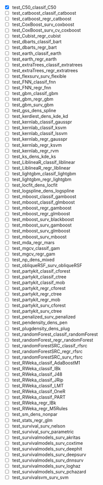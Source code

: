 - [x] test_C50_classif_C50
- [ ] test_catboost_classif_catboost
- [ ] test_catboost_regr_catboost
- [ ] test_CoxBoost_surv_coxboost
- [ ] test_CoxBoost_surv_cv_coxboost
- [ ] test_Cubist_regr_cubist
- [ ] test_dbarts_classif_bart
- [ ] test_dbarts_regr_bart
- [ ] test_earth_classif_earth
- [ ] test_earth_regr_earth
- [ ] test_extraTrees_classif_extratrees
- [ ] test_extraTrees_regr_extratrees
- [ ] test_flexsurv_surv_flexible
- [ ] test_FNN_classif_fnn
- [ ] test_FNN_regr_fnn
- [ ] test_gbm_classif_gbm
- [ ] test_gbm_regr_gbm
- [ ] test_gbm_surv_gbm
- [ ] test_gss_dens_spline
- [ ] test_kerdiest_dens_kde_kd
- [ ] test_kernlab_classif_gausspr
- [ ] test_kernlab_classif_ksvm
- [ ] test_kernlab_classif_lssvm
- [ ] test_kernlab_regr_gausspr
- [ ] test_kernlab_regr_ksvm
- [ ] test_kernlab_regr_rvm
- [ ] test_ks_dens_kde_ks
- [ ] test_LiblineaR_classif_liblinear
- [ ] test_LiblineaR_regr_liblinear
- [ ] test_lightgbm_classif_lightgbm
- [ ] test_lightgbm_regr_lightgbm
- [ ] test_locfit_dens_locfit
- [ ] test_logspline_dens_logspline
- [ ] test_mboost_classif_gamboost
- [ ] test_mboost_classif_glmboost
- [ ] test_mboost_regr_gamboost
- [ ] test_mboost_regr_glmboost
- [ ] test_mboost_surv_blackboost
- [ ] test_mboost_surv_gamboost
- [ ] test_mboost_surv_glmboost
- [ ] test_mboost_surv_mboost
- [ ] test_mda_regr_mars
- [ ] test_mgcv_classif_gam
- [ ] test_mgcv_regr_gam
- [ ] test_np_dens_mixed
- [ ] test_obliqueRSF_surv_obliqueRSF
- [ ] test_partykit_classif_cforest
- [ ] test_partykit_classif_ctree
- [ ] test_partykit_classif_mob
- [ ] test_partykit_regr_cforest
- [ ] test_partykit_regr_ctree
- [ ] test_partykit_regr_mob
- [ ] test_partykit_surv_cforest
- [ ] test_partykit_surv_ctree
- [ ] test_penalized_surv_penalized
- [ ] test_pendensity_dens_pen
- [ ] test_plugdensity_dens_plug
- [ ] test_randomForest_classif_randomForest
- [ ] test_randomForest_regr_randomForest
- [ ] test_randomForestSRC_classif_rfsrc
- [ ] test_randomForestSRC_regr_rfsrc
- [ ] test_randomForestSRC_surv_rfsrc
- [ ] test_RWeka_classif_AdaBoostM1
- [ ] test_RWeka_classif_IBk
- [ ] test_RWeka_classif_J48
- [ ] test_RWeka_classif_JRip
- [ ] test_RWeka_classif_LMT
- [ ] test_RWeka_classif_OneR
- [ ] test_RWeka_classif_PART
- [ ] test_RWeka_regr_IBk
- [ ] test_RWeka_regr_M5Rules
- [ ] test_sm_dens_nonpar
- [ ] test_stats_regr_glm
- [ ] test_survival_surv_nelson
- [ ] test_survival_surv_parametric
- [ ] test_survivalmodels_surv_akritas
- [ ] test_survivalmodels_surv_coxtime
- [ ] test_survivalmodels_surv_deephit
- [ ] test_survivalmodels_surv_deepsurv
- [ ] test_survivalmodels_surv_dnnsurv
- [ ] test_survivalmodels_surv_loghaz
- [ ] test_survivalmodels_surv_pchazard
- [ ] test_survivalsvm_surv_svm
